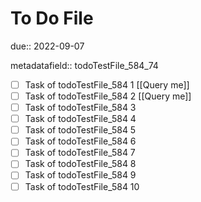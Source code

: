 # To Do File

due:: 2022-09-07

metadatafield:: todoTestFile_584_74

- [ ] Task of todoTestFile_584 1 [[Query me]]
- [ ] Task of todoTestFile_584 2 [[Query me]]
- [ ] Task of todoTestFile_584 3
- [ ] Task of todoTestFile_584 4
- [ ] Task of todoTestFile_584 5
- [ ] Task of todoTestFile_584 6
- [ ] Task of todoTestFile_584 7
- [ ] Task of todoTestFile_584 8
- [ ] Task of todoTestFile_584 9
- [ ] Task of todoTestFile_584 10